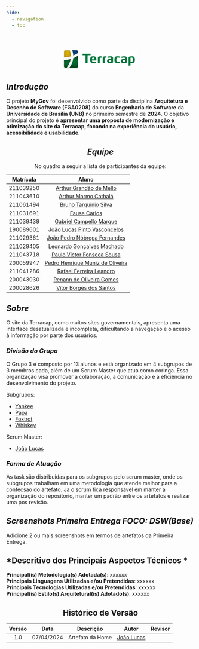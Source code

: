 ```yaml
---
hide:
  - navigation
  - toc
---
```


<Center>

# ![alt text](Assets/logo-terracap.png)

</center>


## <a>*Introdução*</a>

O projeto **MyGov** foi desenvolvido como parte da disciplina **Arquitetura e Desenho de Software (FGA0208)** do curso **Engenharia de Software** da **Universidade de Brasília (UNB)** no primeiro semestre de **2024**. O objetivo principal do projeto é **apresentar uma proposta de modernização e otimização do site da Terracap, focando na experiência do usuário, acessibilidade e usabilidade.**


<center>

## <a>*Equipe*</a>

No quadro a seguir a lista de participantes da equipe:

| **Matrícula** |                             **Aluno**                              |
| :-----------: | :----------------------------------------------------------------: |
|   211039250   |    [Arthur Grandão de Mello](https://github.com/arthurgrandao)     |
|   211043610   |     [Arthur Marmo Cathalá](https://github.com/artmarmocathala)     |
|   211061494   |     [Bruno Tarquinio Silva](https://github.com/brunotarquinio)     |
|   211031691   |         [Fause Carlos](https://github.com/FauseSkyWalker)          |
|   211039439   |         [Gabriel Campello Marque](https://github.com/G16C)         |
|   190089601   | [João Lucas Pinto Vasconcelos](https://github.com/VasconcelosJoao) |
|   211029361   |   [João Pedro Nóbrega Fernandes](https://github.com/bot-do-jao)    |
|   211029405   |  [Leonardo Gonçalves Machado](https://github.com/leonardogonmac)   |
|   211043718   |   [Paulo Victor Fonseca Sousa](https://github.com/PauloVictorFS)   |
|   200059947   |  [Pedro Henrique Muniz de Oliveira](https://github.com/Muniz2811)  |
|   211041286   |      [Rafael Ferreira Leandro](https://github.com/RafaelCLG0)      |
|   200043030   |       [Renann de Oliveira Gomes](https://github.com/NyndoND)       |
|   200028626   |      [Vitor Borges dos Santos](https://github.com/VitorB2002)      ||

</center>

## <a>*Sobre*</a>

O site da Terracap, como muitos sites governamentais, apresenta uma interface desatualizada e incompleta, dificultando a navegação e o acesso à informação por parte dos usuários.

### <a>*Divisão do Grupo*</a>

O Grupo 3 é composto por 13 alunos e está organizado em 4 subgrupos de 3 membros cada, além de um Scrum Master que atua como coringa. Essa organização visa promover a colaboração, a comunicação e a eficiência no desenvolvimento do projeto.

Subgrupos:

- [Yankee](Subgrupos/Yankee.md)
- [Papa](Subgrupos/Papa.md)
- [Foxtrot](Subgrupos/Foxtrot.md)
- [Whiskey](Subgrupos/Whiskey.md)


Scrum Master:

- [João Lucas](https://github.com/VasconcelosJoao)

### <a>*Forma de Atuação*</a>

As task são distribuidas para os subgrupos pelo scrum master, onde os subgrupos trabalham em uma metodologia que atende melhor para a confecsao do artefato. Ja o scrum fica responsavel em manter a organização do repositorio, manter um padrão entre os artefatos e realizar uma pos revisão.


## <a>*Screenshots Primeira Entrega FOCO: DSW(Base)*</a>
Adicione 2 ou mais screenshots em termos de artefatos da Primeira Entrega.

## <a>*Descritivo dos Principais Aspectos Técnicos *</a>
**Principal(is) Metodologia(s) Adotada(s)**: xxxxxx<br>
**Principais Linguagens Utilizadas e/ou Pretendidas**: xxxxxx<br>
**Principais Tecnologias Utilizadas e/ou Pretendidas**: xxxxxx<br>
**Principal(is) Estilo(s) Arquitetural(is) Adotado(s)**: xxxxxx<br>

<center>

## <a>Histórico de Versão</a>

| Versão |    Data    |    Descrição     |                      Autor                       | Revisor |
| :----: | :--------: | :--------------: | :----------------------------------------------: | :-----: |
|  1.0   | 07/04/2024 | Artefato da Home | [João Lucas](https://github.com/VasconcelosJoao) |  []()   |

</center>

